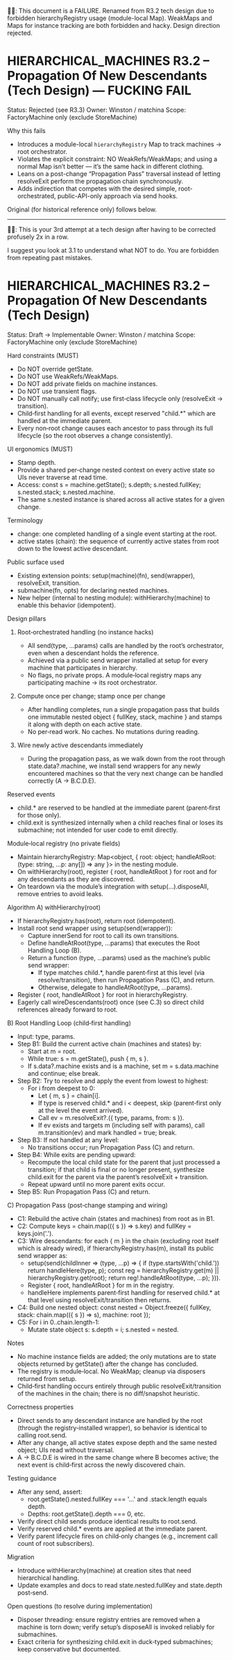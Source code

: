 🧑‍💻: This document is a FAILURE. Renamed from R3.2 tech design due to forbidden hierarchyRegistry usage (module-local Map). WeakMaps and Maps for instance tracking are both forbidden and hacky. Design direction rejected.

# HIERARCHICAL_MACHINES R3.2 – Propagation Of New Descendants (Tech Design) — FUCKING FAIL

Status: Rejected (see R3.3)
Owner: Winston / matchina
Scope: FactoryMachine only (exclude StoreMachine)

Why this fails
- Introduces a module-local `hierarchyRegistry` Map to track machines → root orchestrator.
- Violates the explicit constraint: NO WeakRefs/WeakMaps; and using a normal Map isn’t better — it’s the same hack in different clothing.
- Leans on a post-change “Propagation Pass” traversal instead of letting resolveExit perform the propagation chain synchronously.
- Adds indirection that competes with the desired simple, root-orchestrated, public-API-only approach via send hooks.

Original (for historical reference only) follows below.

---

🧑‍💻: This is your 3rd attempt at a tech design after having to be corrected profusely 2x in a row. 

I suggest you look at 3.1 to understand what NOT to do. You are forbidden from repeating past mistakes.

# HIERARCHICAL_MACHINES R3.2 – Propagation Of New Descendants (Tech Design)

Status: Draft → Implementable
Owner: Winston / matchina
Scope: FactoryMachine only (exclude StoreMachine)

Hard constraints (MUST)
- Do NOT override getState.
- Do NOT use WeakRefs/WeakMaps.
- Do NOT add private fields on machine instances.
- Do NOT use transient flags.
- Do NOT manually call notify; use first‑class lifecycle only (resolveExit → transition).
- Child‑first handling for all events, except reserved "child.*" which are handled at the immediate parent.
- Every non‑root change causes each ancestor to pass through its full lifecycle (so the root observes a change consistently).

UI ergonomics (MUST)
- Stamp depth.
- Provide a shared per‑change nested context on every active state so UIs never traverse at read time.
- Access: const s = machine.getState(); s.depth; s.nested.fullKey; s.nested.stack; s.nested.machine.
- The same s.nested instance is shared across all active states for a given change.

Terminology
- change: one completed handling of a single event starting at the root.
- active states (chain): the sequence of currently active states from root down to the lowest active descendant.

Public surface used
- Existing extension points: setup(machine)(fn), send(wrapper), resolveExit, transition.
- submachine(fn, opts) for declaring nested machines.
- New helper (internal to nesting module): withHierarchy(machine) to enable this behavior (idempotent).

Design pillars
1) Root‑orchestrated handling (no instance hacks)
   - All send(type, ...params) calls are handled by the root’s orchestrator, even when a descendant holds the reference.
   - Achieved via a public send wrapper installed at setup for every machine that participates in hierarchy.
   - No flags, no private props. A module‑local registry maps any participating machine → its root orchestrator.

2) Compute once per change; stamp once per change
   - After handling completes, run a single propagation pass that builds one immutable nested object { fullKey, stack, machine } and stamps it along with depth on each active state.
   - No per‑read work. No caches. No mutations during reading.

3) Wire newly active descendants immediately
   - During the propagation pass, as we walk down from the root through state.data?.machine, we install send wrappers for any newly encountered machines so that the very next change can be handled correctly (A → B.C.D.E).

Reserved events
- child.* are reserved to be handled at the immediate parent (parent‑first for those only).
- child.exit is synthesized internally when a child reaches final or loses its submachine; not intended for user code to emit directly.

Module‑local registry (no private fields)
- Maintain hierarchyRegistry: Map<object, { root: object; handleAtRoot: (type: string, ...p: any[]) => any }> in the nesting module.
- On withHierarchy(root), register { root, handleAtRoot } for root and for any descendants as they are discovered.
- On teardown via the module’s integration with setup(...).disposeAll, remove entries to avoid leaks.

Algorithm
A) withHierarchy(root)
- If hierarchyRegistry.has(root), return root (idempotent).
- Install root send wrapper using setup(send(wrapper)):
  - Capture innerSend for root to call its own transitions.
  - Define handleAtRoot(type, ...params) that executes the Root Handling Loop (B).
  - Return a function (type, ...params) used as the machine’s public send wrapper:
    - If type matches child.*, handle parent‑first at this level (via resolve/transition), then run Propagation Pass (C), and return.
    - Otherwise, delegate to handleAtRoot(type, ...params).
- Register { root, handleAtRoot } for root in hierarchyRegistry.
- Eagerly call wireDescendants(root) once (see C.3) so direct child references already forward to root.

B) Root Handling Loop (child‑first handling)
- Input: type, params.
- Step B1: Build the current active chain (machines and states) by:
  - Start at m = root.
  - While true: s = m.getState(), push { m, s }.
  - If s.data?.machine exists and is a machine, set m = s.data.machine and continue; else break.
- Step B2: Try to resolve and apply the event from lowest to highest:
  - For i from deepest to 0:
    - Let { m, s } = chain[i].
    - If type is reserved child.* and i < deepest, skip (parent‑first only at the level the event arrived).
    - Call ev = m.resolveExit?.({ type, params, from: s }).
    - If ev exists and targets m (including self with params), call m.transition(ev) and mark handled = true; break.
- Step B3: If not handled at any level:
  - No transitions occur; run Propagation Pass (C) and return.
- Step B4: While exits are pending upward:
  - Recompute the local child state for the parent that just processed a transition; if that child is final or no longer present, synthesize child.exit for the parent via the parent’s resolveExit + transition.
  - Repeat upward until no more parent exits occur.
- Step B5: Run Propagation Pass (C) and return.

C) Propagation Pass (post‑change stamping and wiring)
- C1: Rebuild the active chain (states and machines) from root as in B1.
- C2: Compute keys = chain.map(({ s }) => s.key) and fullKey = keys.join('.').
- C3: Wire descendants: for each { m } in the chain (excluding root itself which is already wired), if !hierarchyRegistry.has(m), install its public send wrapper as:
  - setup(send(childInner => (type, ...p) => { if (type.startsWith('child.')) return handleHere(type, p); const reg = hierarchyRegistry.get(m) || hierarchyRegistry.get(root); return reg!.handleAtRoot(type, ...p); })).
  - Register { root, handleAtRoot } for m in the registry.
  - handleHere implements parent‑first handling for reserved child.* at that level using resolveExit/transition then returns.
- C4: Build one nested object: const nested = Object.freeze({ fullKey, stack: chain.map(({ s }) => s), machine: root });
- C5: For i in 0..chain.length-1:
  - Mutate state object s: s.depth = i; s.nested = nested.

Notes
- No machine instance fields are added; the only mutations are to state objects returned by getState() after the change has concluded.
- The registry is module‑local. No WeakMap; cleanup via disposers returned from setup.
- Child‑first handling occurs entirely through public resolveExit/transition of the machines in the chain; there is no diff/snapshot heuristic.

Correctness properties
- Direct sends to any descendant instance are handled by the root (through the registry‑installed wrapper), so behavior is identical to calling root.send.
- After any change, all active states expose depth and the same nested object; UIs read without traversal.
- A → B.C.D.E is wired in the same change where B becomes active; the next event is child‑first across the newly discovered chain.

Testing guidance
- After any send, assert:
  - root.getState().nested.fullKey === '...' and .stack.length equals depth.
  - Depths: root.getState().depth === 0, etc.
- Verify direct child sends produce identical results to root.send.
- Verify reserved child.* events are applied at the immediate parent.
- Verify parent lifecycle fires on child‑only changes (e.g., increment call count of root subscribers).

Migration
- Introduce withHierarchy(machine) at creation sites that need hierarchical handling.
- Update examples and docs to read state.nested.fullKey and state.depth post‑send.

Open questions (to resolve during implementation)
- Disposer threading: ensure registry entries are removed when a machine is torn down; verify setup’s disposeAll is invoked reliably for submachines.
- Exact criteria for synthesizing child.exit in duck‑typed submachines; keep conservative but documented.
